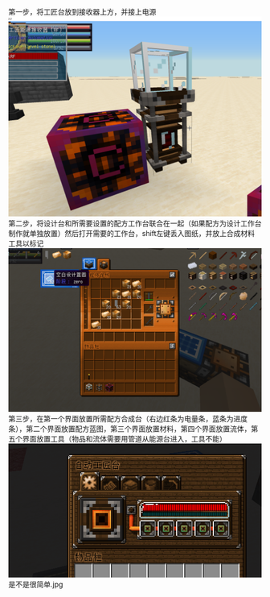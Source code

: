 第一步，将工匠台放到接收器上方，并接上电源
![Example](1.png)
第二步，将设计台和所需要设置的配方工作台联合在一起（如果配方为设计工作台制作就单独放置）然后打开需要的工作台，shift左键丢入图纸，并放上合成材料工具以标记
![Example](2.png)
第三步，在第一个界面放置所需配方合成台（右边红条为电量条，蓝条为进度条），第二个界面放置配方蓝图，第三个界面放置材料，第四个界面放置流体，第五个界面放置工具（物品和流体需要用管道从能源台进入，工具不能）
![Example](3.png)
是不是很简单.jpg